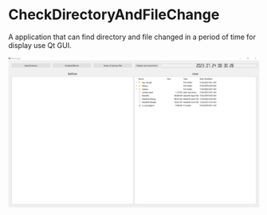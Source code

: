 # CheckDirectoryAndFileChange

A application that can find directory and file changed in a period of time for display use Qt GUI.

![alt text](https://github.com/mkzpd/CheckDirectoryAndFileChange/blob/main/pictures/Application-picture.PNG?raw=true)



